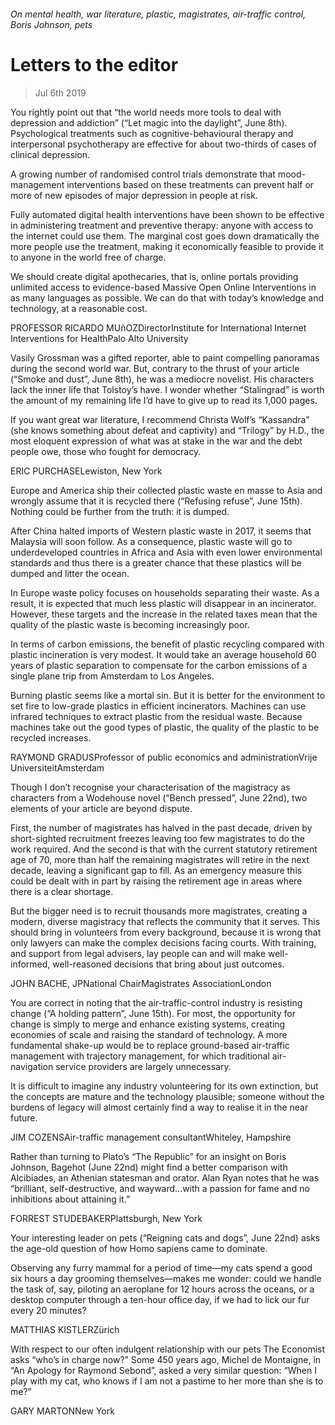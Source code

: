 ###### On mental health, war literature, plastic, magistrates, air-traffic control, Boris Johnson, pets
# Letters to the editor 
> Jul 6th 2019 
You rightly point out that “the world needs more tools to deal with depression and addiction” (“Let magic into the daylight”, June 8th). Psychological treatments such as cognitive-behavioural therapy and interpersonal psychotherapy are effective for about two-thirds of cases of clinical depression. 
A growing number of randomised control trials demonstrate that mood-management interventions based on these treatments can prevent half or more of new episodes of major depression in people at risk. 
Fully automated digital health interventions have been shown to be effective in administering treatment and preventive therapy: anyone with access to the internet could use them. The marginal cost goes down dramatically the more people use the treatment, making it economically feasible to provide it to anyone in the world free of charge. 
We should create digital apothecaries, that is, online portals providing unlimited access to evidence-based Massive Open Online Interventions in as many languages as possible. We can do that with today’s knowledge and technology, at a reasonable cost. 
PROFESSOR RICARDO MUñOZDirectorInstitute for International Internet Interventions for HealthPalo Alto University 
Vasily Grossman was a gifted reporter, able to paint compelling panoramas during the second world war. But, contrary to the thrust of your article (“Smoke and dust”, June 8th), he was a mediocre novelist. His characters lack the inner life that Tolstoy’s have. I wonder whether “Stalingrad” is worth the amount of my remaining life I’d have to give up to read its 1,000 pages. 
If you want great war literature, I recommend Christa Wolf’s “Kassandra” (she knows something about defeat and captivity) and “Trilogy” by H.D., the most eloquent expression of what was at stake in the war and the debt people owe, those who fought for democracy. 
ERIC PURCHASELewiston, New York 
Europe and America ship their collected plastic waste en masse to Asia and wrongly assume that it is recycled there (“Refusing refuse”, June 15th). Nothing could be further from the truth: it is dumped. 
After China halted imports of Western plastic waste in 2017, it seems that Malaysia will soon follow. As a consequence, plastic waste will go to underdeveloped countries in Africa and Asia with even lower environmental standards and thus there is a greater chance that these plastics will be dumped and litter the ocean. 
In Europe waste policy focuses on households separating their waste. As a result, it is expected that much less plastic will disappear in an incinerator. However, these targets and the increase in the related taxes mean that the quality of the plastic waste is becoming increasingly poor. 
In terms of carbon emissions, the benefit of plastic recycling compared with plastic incineration is very modest. It would take an average household 60 years of plastic separation to compensate for the carbon emissions of a single plane trip from Amsterdam to Los Angeles. 
Burning plastic seems like a mortal sin. But it is better for the environment to set fire to low-grade plastics in efficient incinerators. Machines can use infrared techniques to extract plastic from the residual waste. Because machines take out the good types of plastic, the quality of the plastic to be recycled increases. 
RAYMOND GRADUSProfessor of public economics and administrationVrije UniversiteitAmsterdam 
Though I don’t recognise your characterisation of the magistracy as characters from a Wodehouse novel (“Bench pressed”, June 22nd), two elements of your article are beyond dispute. 
First, the number of magistrates has halved in the past decade, driven by short-sighted recruitment freezes leaving too few magistrates to do the work required. And the second is that with the current statutory retirement age of 70, more than half the remaining magistrates will retire in the next decade, leaving a significant gap to fill. As an emergency measure this could be dealt with in part by raising the retirement age in areas where there is a clear shortage. 
But the bigger need is to recruit thousands more magistrates, creating a modern, diverse magistracy that reflects the community that it serves. This should bring in volunteers from every background, because it is wrong that only lawyers can make the complex decisions facing courts. With training, and support from legal advisers, lay people can and will make well-informed, well-reasoned decisions that bring about just outcomes. 
JOHN BACHE, JPNational ChairMagistrates AssociationLondon 
You are correct in noting that the air-traffic-control industry is resisting change (“A holding pattern”, June 15th). For most, the opportunity for change is simply to merge and enhance existing systems, creating economies of scale and raising the standard of technology. A more fundamental shake-up would be to replace ground-based air-traffic management with trajectory management, for which traditional air-navigation service providers are largely unnecessary. 
It is difficult to imagine any industry volunteering for its own extinction, but the concepts are mature and the technology plausible; someone without the burdens of legacy will almost certainly find a way to realise it in the near future. 
JIM COZENSAir-traffic management consultantWhiteley, Hampshire 
Rather than turning to Plato’s “The Republic” for an insight on Boris Johnson, Bagehot (June 22nd) might find a better comparison with Alcibiades, an Athenian statesman and orator. Alan Ryan notes that he was “brilliant, self-destructive, and wayward…with a passion for fame and no inhibitions about attaining it.” 
FORREST STUDEBAKERPlattsburgh, New York 
Your interesting leader on pets (“Reigning cats and dogs”, June 22nd) asks the age-old question of how Homo sapiens came to dominate. 
Observing any furry mammal for a period of time—my cats spend a good six hours a day grooming themselves—makes me wonder: could we handle the task of, say, piloting an aeroplane for 12 hours across the oceans, or a desktop computer through a ten-hour office day, if we had to lick our fur every 20 minutes? 
MATTHIAS KISTLERZürich 
With respect to our often indulgent relationship with our pets The Economist asks “who’s in charge now?” Some 450 years ago, Michel de Montaigne, in “An Apology for Raymond Sebond”, asked a very similar question: “When I play with my cat, who knows if I am not a pastime to her more than she is to me?” 
GARY MARTONNew York 
